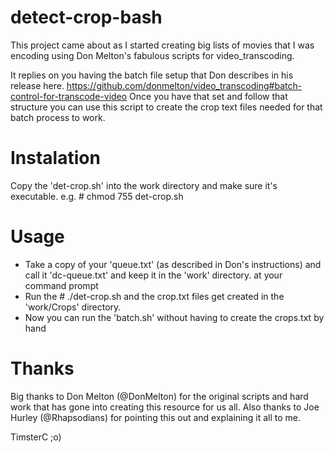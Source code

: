 # detect-crop-bash

This project came about as I started creating big lists of movies that I was encoding using Don Melton's fabulous scripts for video_transcoding.

It replies on you having the batch file setup that Don describes in his release here. https://github.com/donmelton/video_transcoding#batch-control-for-transcode-video
Once you have that set and follow that structure you can use this script to create the crop text files needed for that batch process to work.

# Instalation
Copy the 'det-crop.sh' into the work directory and make sure it's executable. e.g. # chmod 755 det-crop.sh

# Usage
- Take a copy of your 'queue.txt' (as described in Don's instructions) and call it 'dc-queue.txt' and keep it in the 'work' directory.
at your command prompt 
- Run the # ./det-crop.sh and the crop.txt files get created in the 'work/Crops' directory.
- Now you can run the 'batch.sh' without having to create the crops.txt by hand

# Thanks
Big thanks to Don Melton (@DonMelton) for the original scripts and hard work that has gone into creating this resource for us all.
Also thanks to Joe Hurley (@Rhapsodians) for pointing this out and explaining it all to me.

TimsterC ;o)
